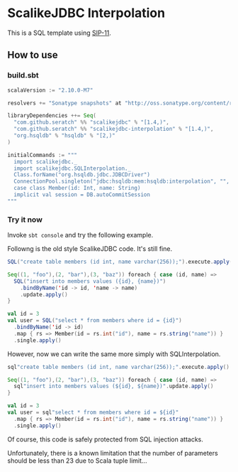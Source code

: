 # ScalikeJDBC Interpolation

This is a SQL template using [SIP-11](http://docs.scala-lang.org/sips/pending/string-interpolation.html).

## How to use

### build.sbt

```scala
scalaVersion := "2.10.0-M7"

resolvers += "Sonatype snapshots" at "http://oss.sonatype.org/content/repositories/snapshots"

libraryDependencies ++= Seq(
  "com.github.seratch" %% "scalikejdbc" % "[1.4,)",
  "com.github.seratch" %% "scalikejdbc-interpolation" % "[1.4,)",
  "org.hsqldb" % "hsqldb" % "[2,)"
)

initialCommands := """
  import scalikejdbc._
  import scalikejdbc.SQLInterpolation._
  Class.forName("org.hsqldb.jdbc.JDBCDriver")
  ConnectionPool.singleton("jdbc:hsqldb:mem:hsqldb:interpolation", "", "")
  case class Member(id: Int, name: String)
  implicit val session = DB.autoCommitSession
"""
```

### Try it now

Invoke `sbt console` and try the following example.

Followng is the old style ScalikeJDBC code. It's still fine.

```scala
SQL("create table members (id int, name varchar(256));").execute.apply()

Seq((1, "foo"),(2, "bar"),(3, "baz")) foreach { case (id, name) =>
  SQL("insert into members values ({id}, {name})")
    .bindByName('id -> id, 'name -> name)
    .update.apply()
}

val id = 3
val user = SQL("select * from members where id = {id}")
  .bindByName('id -> id)
  .map { rs => Member(id = rs.int("id"), name = rs.string("name")) }
  .single.apply()
```

However, now we can write the same more simply with SQLInterpolation.

```scala
sql"create table members (id int, name varchar(256));".execute.apply()

Seq((1, "foo"),(2, "bar"),(3, "baz")) foreach { case (id, name) =>
  sql"insert into members values (${id}, ${name})".update.apply()
}

val id = 3
val user = sql"select * from members where id = ${id}"
  .map { rs => Member(id = rs.int("id"), name = rs.string("name")) }
  .single.apply()
```

Of course, this code is safely protected from SQL injection attacks. 

Unfortunately, there is a known limitation that the number of parameters should be less than 23 due to Scala tuple limit...


